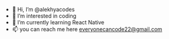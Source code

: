 - 👋 Hi, I’m @alekhyacodes
- 👀 I’m interested in coding
- 🌱 I’m currently learning React Native
- 📫 you can reach me here everyonecancode22@gmail.com

<!---
alekhyacodes/alekhyacodes is a ✨ special ✨ repository because its `README.md` (this file) appears on your GitHub profile.
You can click the Preview link to take a look at your changes.
--->
